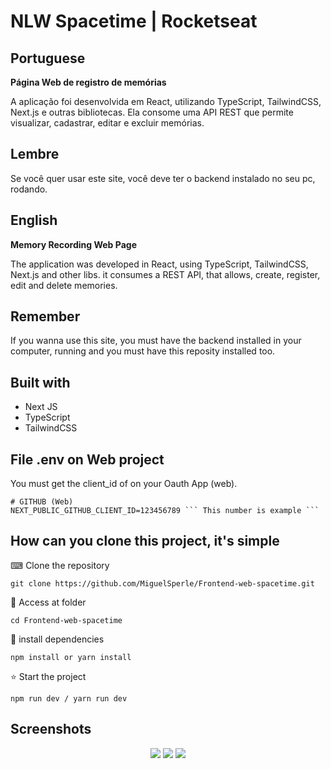 # NLW Spacetime | Rocketseat

<h2>Portuguese</h2>


<p><strong>Página Web de registro de memórias</strong></p>

A aplicação foi desenvolvida em React, utilizando TypeScript, TailwindCSS, Next.js e outras bibliotecas. Ela consome uma API REST que permite visualizar, cadastrar, editar e excluir memórias.

<h2>Lembre</h2>

Se você quer usar este site, você deve ter o backend instalado no seu pc, rodando.

<h2>English</h2>

<p><strong>Memory Recording Web Page</strong></p>

The application was developed in React, using TypeScript, TailwindCSS, Next.js and other libs. it consumes a REST API, that allows, create, register, edit and delete memories.

<h2>Remember</h2>

If you wanna use this site, you must have the backend installed in your computer, running and you must have this reposity installed too.

<h2>Built with</h2>

<ul>
  <li>Next JS</li>
  <li>TypeScript</li>
  <li>TailwindCSS</li>
</ul>

<h2>File .env on Web project</h2>

You must get the client_id of on your Oauth App (web).

```
# GITHUB (Web)
NEXT_PUBLIC_GITHUB_CLIENT_ID=123456789 ``` This number is example ```
```

<h2>How can you clone this project, it's simple</h2>

⌨ Clone the repository
```
git clone https://github.com/MiguelSperle/Frontend-web-spacetime.git
```

📂 Access at folder
```
cd Frontend-web-spacetime
```

📡 install dependencies
```
npm install or yarn install
```

⭐ Start the project
```
npm run dev / yarn run dev
```

<h2>Screenshots</h2>
<div width="100%" align="center">
<img src="https://i.imgur.com/XFAzuDY.png"/>
<img src="https://i.imgur.com/ZCFwDfa.png" />
<img src="https://i.imgur.com/XStIUQd.png" />
</div>